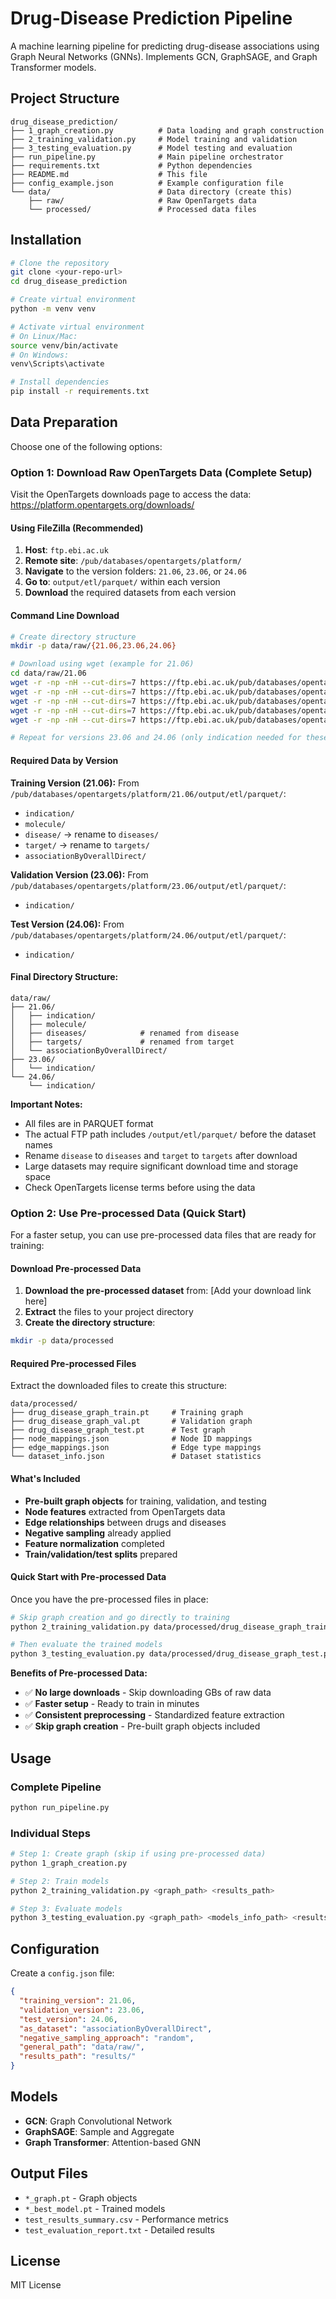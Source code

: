 # Drug-Disease Prediction Pipeline

A machine learning pipeline for predicting drug-disease associations using Graph Neural Networks (GNNs). Implements GCN, GraphSAGE, and Graph Transformer models.

## Project Structure

```
drug_disease_prediction/
├── 1_graph_creation.py          # Data loading and graph construction
├── 2_training_validation.py     # Model training and validation
├── 3_testing_evaluation.py      # Model testing and evaluation
├── run_pipeline.py              # Main pipeline orchestrator
├── requirements.txt             # Python dependencies
├── README.md                    # This file
├── config_example.json          # Example configuration file
└── data/                        # Data directory (create this)
    ├── raw/                     # Raw OpenTargets data
    └── processed/               # Processed data files
```

## Installation

```bash
# Clone the repository
git clone <your-repo-url>
cd drug_disease_prediction

# Create virtual environment
python -m venv venv

# Activate virtual environment
# On Linux/Mac:
source venv/bin/activate
# On Windows:
venv\Scripts\activate

# Install dependencies
pip install -r requirements.txt
```

## Data Preparation

Choose one of the following options:

### Option 1: Download Raw OpenTargets Data (Complete Setup)

Visit the OpenTargets downloads page to access the data: https://platform.opentargets.org/downloads/

#### Using FileZilla (Recommended)
1. **Host**: `ftp.ebi.ac.uk`
2. **Remote site**: `/pub/databases/opentargets/platform/`
3. **Navigate** to the version folders: `21.06`, `23.06`, or `24.06`
4. **Go to**: `output/etl/parquet/` within each version
5. **Download** the required datasets from each version

#### Command Line Download
```bash
# Create directory structure
mkdir -p data/raw/{21.06,23.06,24.06}

# Download using wget (example for 21.06)
cd data/raw/21.06
wget -r -np -nH --cut-dirs=7 https://ftp.ebi.ac.uk/pub/databases/opentargets/platform/21.06/output/etl/parquet/indication/
wget -r -np -nH --cut-dirs=7 https://ftp.ebi.ac.uk/pub/databases/opentargets/platform/21.06/output/etl/parquet/molecule/
wget -r -np -nH --cut-dirs=7 https://ftp.ebi.ac.uk/pub/databases/opentargets/platform/21.06/output/etl/parquet/disease/
wget -r -np -nH --cut-dirs=7 https://ftp.ebi.ac.uk/pub/databases/opentargets/platform/21.06/output/etl/parquet/target/
wget -r -np -nH --cut-dirs=7 https://ftp.ebi.ac.uk/pub/databases/opentargets/platform/21.06/output/etl/parquet/associationByOverallDirect/

# Repeat for versions 23.06 and 24.06 (only indication needed for these)
```

#### Required Data by Version

**Training Version (21.06):**
From `/pub/databases/opentargets/platform/21.06/output/etl/parquet/`:
- `indication/`
- `molecule/`
- `disease/` → rename to `diseases/`
- `target/` → rename to `targets/`
- `associationByOverallDirect/`

**Validation Version (23.06):**
From `/pub/databases/opentargets/platform/23.06/output/etl/parquet/`:
- `indication/`

**Test Version (24.06):**
From `/pub/databases/opentargets/platform/24.06/output/etl/parquet/`:
- `indication/`

#### Final Directory Structure:
```
data/raw/
├── 21.06/
│   ├── indication/           
│   ├── molecule/            
│   ├── diseases/            # renamed from disease
│   ├── targets/             # renamed from target
│   └── associationByOverallDirect/
├── 23.06/
│   └── indication/          
└── 24.06/
    └── indication/          
```

**Important Notes:**
- All files are in PARQUET format
- The actual FTP path includes `/output/etl/parquet/` before the dataset names
- Rename `disease` to `diseases` and `target` to `targets` after download
- Large datasets may require significant download time and storage space
- Check OpenTargets license terms before using the data

### Option 2: Use Pre-processed Data (Quick Start)

For a faster setup, you can use pre-processed data files that are ready for training:

#### Download Pre-processed Data
1. **Download the pre-processed dataset** from: [Add your download link here]
2. **Extract** the files to your project directory
3. **Create the directory structure**:

```bash
mkdir -p data/processed
```

#### Required Pre-processed Files
Extract the downloaded files to create this structure:
```
data/processed/
├── drug_disease_graph_train.pt     # Training graph
├── drug_disease_graph_val.pt       # Validation graph  
├── drug_disease_graph_test.pt      # Test graph
├── node_mappings.json              # Node ID mappings
├── edge_mappings.json              # Edge type mappings
└── dataset_info.json               # Dataset statistics
```

#### What's Included
- **Pre-built graph objects** for training, validation, and testing
- **Node features** extracted from OpenTargets data
- **Edge relationships** between drugs and diseases
- **Negative sampling** already applied
- **Feature normalization** completed
- **Train/validation/test splits** prepared

#### Quick Start with Pre-processed Data
Once you have the pre-processed files in place:

```bash
# Skip graph creation and go directly to training
python 2_training_validation.py data/processed/drug_disease_graph_train.pt results/

# Then evaluate the trained models
python 3_testing_evaluation.py data/processed/drug_disease_graph_test.pt results/models_info.json results/
```

**Benefits of Pre-processed Data:**
- ✅ **No large downloads** - Skip downloading GBs of raw data
- ✅ **Faster setup** - Ready to train in minutes
- ✅ **Consistent preprocessing** - Standardized feature extraction
- ✅ **Skip graph creation** - Pre-built graph objects included

## Usage

### Complete Pipeline
```bash
python run_pipeline.py
```

### Individual Steps
```bash
# Step 1: Create graph (skip if using pre-processed data)
python 1_graph_creation.py

# Step 2: Train models
python 2_training_validation.py <graph_path> <results_path>

# Step 3: Evaluate models
python 3_testing_evaluation.py <graph_path> <models_info_path> <results_path>
```

## Configuration

Create a `config.json` file:

```json
{
  "training_version": 21.06,
  "validation_version": 23.06,
  "test_version": 24.06,
  "as_dataset": "associationByOverallDirect",
  "negative_sampling_approach": "random",
  "general_path": "data/raw/",
  "results_path": "results/"
}
```

## Models

- **GCN**: Graph Convolutional Network
- **GraphSAGE**: Sample and Aggregate
- **Graph Transformer**: Attention-based GNN

## Output Files

- `*_graph.pt` - Graph objects
- `*_best_model.pt` - Trained models
- `test_results_summary.csv` - Performance metrics
- `test_evaluation_report.txt` - Detailed results

## License

MIT License
